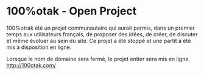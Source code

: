 # 100%otak - Open Project
100%otrak été un projet communautaire qui aurait permis, dans un premier temps aux utilisateurs français, de proposer des idées, de créer, de discuter et même évoluer au sein du site.
Ce projet a été stoppé et une partit a été mis à disposition en ligne.

Lorsque le nom de domaine sera fermé, le projet entier sera mis en ligne.
http://100otak.com/